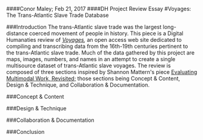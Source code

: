 ####Conor Maley; Feb 21, 2017
####DH Project Review Essay
#Voyages: The Trans-Atlantic Slave Trade Database

###Introduction
The trans-Atlantic slave trade was the largest long-distance coerced movement of people in history. This piece is a Digital Humanaties review of *[Voyages](http://www.slavevoyages.org/),* an open access web site dedicated to compiling and transcribing data from the 16th-19th centuries pertinent to the trans-Atlantic slave trade. Much of the data gathered by this project are maps, images, numbers, and names in an attempt to create a single multisource dataset of trans-Atlantic slave voyages. The review is composed of three sections inspired by Shannon Mattern's piece [Evaluating Multimodal Work, Revisited;](http://journalofdigitalhumanities.org/1-4/evaluating-multimodal-work-revisited-by-shannon-mattern/) those sections being Concept & Content, Design & Technique, and Collaboration & Documentation.

###Concept & Content

###Design & Technique

###Collaboration & Documentation

###Conclusion
